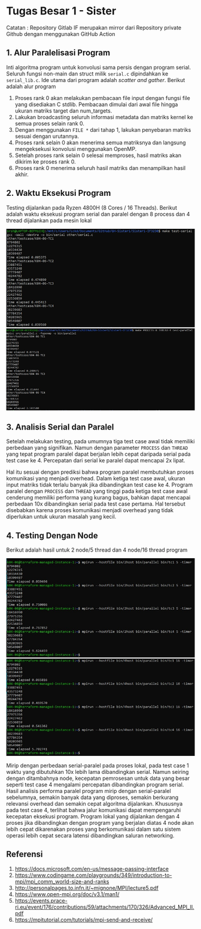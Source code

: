 # Tugas Besar 1 - Sister
Catatan : Repository Gitlab IF merupakan mirror dari Repository private Github dengan menggunakan GitHub Action

## 1. Alur Paralelisasi Program
Inti algoritma program untuk konvolusi sama persis dengan program serial.
Seluruh fungsi non-main dan struct milik `serial.c` dipindahkan ke `serial_lib.c`.
Ide utama dari program adalah *scatter and gather*. Berikut adalah alur program

1. Proses rank 0 akan melakukan pembacaan file input dengan fungsi file yang disediakan C stdlib.
Pembacaan dimulai dari awal file hingga ukuran matriks target dan num_targets.
2. Lakukan broadcasting seluruh informasi metadata dan matriks kernel ke semua proses selain rank 0.
3. Dengan menggunakan `FILE *` dari tahap 1, lakukan penyebaran matriks sesuai dengan urutannya.
4. Proses rank selain 0 akan menerima semua matriksnya dan langsung mengeksekusi konvolusi menggunakan OpenMP.
5. Setelah proses rank selain 0 selesai memproses, hasil matriks akan dikirim ke proses rank 0.
6. Proses rank 0 menerima seluruh hasil matriks dan menampilkan hasil akhir.

## 2. Waktu Eksekusi Program
Testing dijalankan pada Ryzen 4800H (8 Cores / 16 Threads). Berikut adalah waktu eksekusi program serial dan paralel dengan
8 process dan 4 thread dijalankan pada mesin lokal

![serial](./other/img/serial-test.jpg) \
![parallel](./other/img/parallel-test.jpg)

## 3. Analisis Serial dan Paralel
 Setelah melakukan testing, pada umumnya tiga test case awal
tidak memiliki perbedaan yang signifikan. Namun dengan parameter `PROCESS` dan `THREAD` yang tepat program paralel dapat berjalan
lebih cepat daripada serial pada test case ke 4. Percepatan dari serial ke paralel dapat mencapai 2x lipat.

Hal itu sesuai dengan prediksi bahwa program paralel membutuhkan proses komunikasi yang menjadi overhead. Dalam ketiga test case awal,
 ukuran input matriks tidak terlalu banyak jika dibandingkan test case ke 4. Program paralel dengan `PROCESS` dan `THREAD` yang tinggi
 pada ketiga test case awal cenderung memiliki performa yang kurang bagus, bahkan dapat mencapai perbedaan 10x dibandingkan serial
 pada test case pertama. Hal tersebut disebabkan karena proses komunikasi menjadi overhead yang tidak diperlukan untuk ukuran masalah
 yang kecil.

## 4. Testing Dengan Node
Berikut adalah hasil untuk 2 node/5 thread dan 4 node/16 thread program

![2n5t](./other/img/2node_5thread.jpg) \
![4n16t](./other/img/4node_16thread.jpg) 

Mirip dengan perbedaan serial-paralel pada proses lokal, pada test case 1 waktu yang dibutuhkan 10x lebih lama dibandingkan serial.
Namun seiring dengan ditambahnya node, kecepatan pemrosesan untuk data yang besar seperti test case 4 mengalami percepatan
dibandingkan program serial. Hasil analisis performa paralel program mirip dengan serial-paralel sebelumnya, semakin banyak data
yang diproses, semakin berkurang relevansi overhead dan semakin cepat algoritma dijalankan. Khususnya pada test case 4,
terlihat bahwa jalur komunikasi dapat mempengaruhi kecepatan eksekusi program. Program lokal yang dijalankan dengan 4 proses
jika dibandingkan dengan program yang berjalan diatas 4 node akan lebih cepat dikarenakan proses yang berkomunikasi dalam satu
sistem operasi lebih cepat secara latensi dibandingkan saluran networking.


## Referensi
1. https://docs.microsoft.com/en-us/message-passing-interface
2. https://www.codingame.com/playgrounds/349/introduction-to-mpi/mpi_comm_world-size-and-ranks
3. http://personalpages.to.infn.it/~mignone/MPI/lecture5.pdf
4. https://www.open-mpi.org/doc/v3.1/man1/
5. https://events.prace-ri.eu/event/176/contributions/59/attachments/170/326/Advanced_MPI_II.pdf
6. https://mpitutorial.com/tutorials/mpi-send-and-receive/
